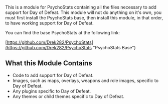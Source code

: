 This is a module for PsychoStats containing all the files necessary to add support for Day of Defeat.  This module will not do anything on it's own, you must first install the PsychoStats base, then install this module, in that order, to have working support for Day of Defeat.

You can find the base PsychoStats at the following link:

[https://github.com/Drek282/PsychoStats](https://github.com/Drek282/PsychoStats "PsychoStats Base")


## **What this Module Contains**

* Code to add support for Day of Defeat.
* Images, such as maps, overlays, weapons and role images, specific to Day of Defeat.
* Any plugins specific to Day of Defeat.
* Any themes or child themes specific to Day of Defeat.
